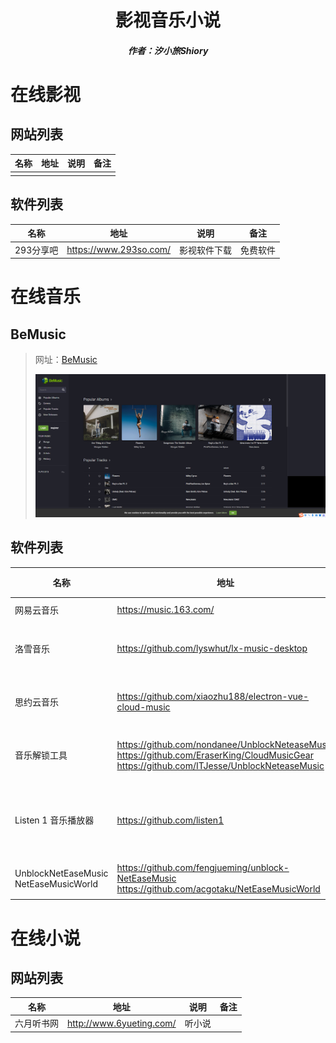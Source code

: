 <center><h1>影视音乐小说</h1></center>

<center><h5>作者：汐小旅Shiory</h5></center>



# 在线影视

## 网站列表

| 名称 | 地址 | 说明 | 备注 |
| ---- | ---- | ---- | ---- |
|      |      |      |      |



## 软件列表

| 名称      | 地址                   | 说明         | 备注     |
| --------- | ---------------------- | ------------ | -------- |
| 293分享吧 | https://www.293so.com/ | 影视软件下载 | 免费软件 |



# 在线音乐

## BeMusic

> 网址：[BeMusic](https://music.ceacer.cn/)
>
> ![](img/微信截图_20230527020611.png)



## 软件列表

| 名称                                       | 地址                                                         | 说明                                              | 备注     |
| ------------------------------------------ | ------------------------------------------------------------ | ------------------------------------------------- | -------- |
| 网易云音乐                                 | https://music.163.com/                                       | Phone--wymc                                       |          |
| 洛雪音乐                                   | https://github.com/lyswhut/lx-music-desktop                  | 一个基于 electron 的音乐软件                      | 免费软件 |
| 思约云音乐                                 | https://github.com/xiaozhu188/electron-vue-cloud-music       | 仿网易云音乐windows客户端                         | 免费软件 |
| 音乐解锁工具                               | https://github.com/nondanee/UnblockNeteaseMusic<br />https://github.com/EraserKing/CloudMusicGear<br />https://github.com/ITJesse/UnblockNeteaseMusic | 解锁网易云音乐客户端变灰歌曲                      | 解锁软件 |
| Listen 1 音乐播放器                        | https://github.com/listen1                                   | Listen 1 可以搜索和播放来自多个主流音乐网站的歌曲 | 免费软件 |
| UnblockNetEaseMusic<br />NetEaseMusicWorld | https://github.com/fengjueming/unblock-NetEaseMusic<br />https://github.com/acgotaku/NetEaseMusicWorld | 海外网易云音乐代理                                |          |



# 在线小说

## 网站列表

| 名称       | 地址                     | 说明   | 备注 |
| ---------- | ------------------------ | ------ | ---- |
| 六月听书网 | http://www.6yueting.com/ | 听小说 |      |
